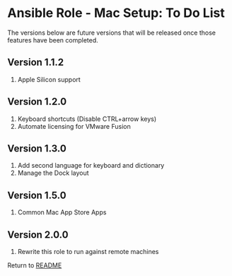 Ansible Role - Mac Setup: To Do List
====================================
The versions below are future versions that will be released once those features have been completed.

Version 1.1.2
-------------

1. Apple Silicon support

Version 1.2.0
-------------

1. Keyboard shortcuts (Disable CTRL+arrow keys)
2. Automate licensing for VMware Fusion

Version 1.3.0
-------------

1. Add second language for keyboard and dictionary
2. Manage the Dock layout

Version 1.5.0
-------------

1. Common Mac App Store Apps

Version 2.0.0
-------------

1. Rewrite this role to run against remote machines

Return to [README](README.md)
